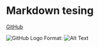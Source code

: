 # Markdown tesing

[GitHub](http://github.com)<br>

![GitHub Logo](/images/logo.png)
Format: ![Alt Text](url)
